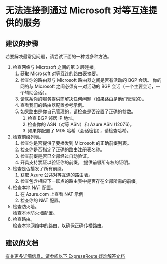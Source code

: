 <properties
    pageTitle="I can't connect to services offered through Microsoft peering"
    description="无法连接到通过 Microsoft 对等互连提供的服务"
    service="microsoft.network"
    resource="expressroutecircuits"
    authors="kasparks"
    displayOrder="3"
    selfHelpType="resource"
    supportTopicIds=""
    resourceTags=""
    productPesIds=""
    cloudEnvironments="public"
/>


# 无法连接到通过 Microsoft 对等互连提供的服务

## **建议的步骤**
若要解决最常见问题，请尝试下面的一种或多种方法。

1. 检查网络与 Microsoft 之间的第 3 层连接。
    1. 获取 Microsoft 对等互连的路由表摘要。
    2. 检查你的路由器与 Microsoft 路由器之间是否有活动的 BGP 会话。 你的网络与 Microsoft 之间必须有一对活动的 BGP 会话（一个主要会话，一个辅助会话）。
    3. 请联系你的服务提供商解决任何问题（如果路由是他们管理的）。
    4. 查看我们的路由器配置参考示例。
    5. 如果路由是你自己管理的，请检查是否设置了正确的参数。
        1. 检查 BGP 邻居 IP 地址。
        2. 检查你的 ASN（对等 ASN）和 Azure ASN (12076)。
        3. 如果你配置了 MD5 哈希（会话密钥），请检查哈希。
2. 检查前缀列表。
    1. 检查你是否提供了要播发到 Microsoft 的正确前缀列表。
    2. 检查你是否指定了正确的路由注册表名称。
    3. 检查前缀是否已全部经过自动验证。
    4. 开具支持票证以验证你的前缀。 提供前缀所有权的证明。
3. 检查是否播发了所有前缀。
    1. 获取 Azure 公共对等互连的路由表。
    2. 检查包含相应下一跃点的路由表中是否存在全部所需的前缀。
4. 检查本地 NAT 配置。
    1. 在 Azure.com 上查看 NAT 示例
    2. 检查你的 NAT 配置。
5. 检查防火墙。<br>
检查本地防火墙配置。
6. 检查路由。<br>
检查本地网络中的路由，以确保正确传播路由。

## **建议的文档**
[有关更多详细信息，请参阅以下 ExpressRoute 疑难解答文档](https://azure.microsoft.com/documentation/services/expressroute/)



<!--HONumber=Jun16_HO3-->


